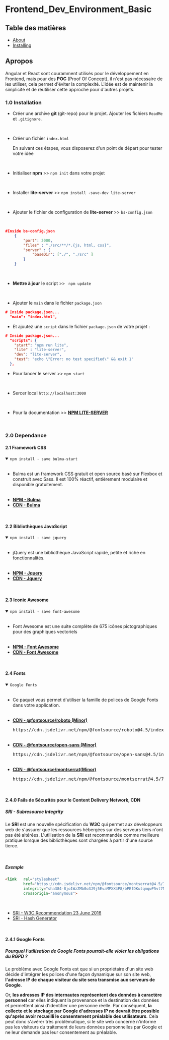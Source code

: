 # Frontend_Dev_Environment_Basic

## Table des matières

- [About](#about)
- [Installing](#getting_started)

## Apropos <a name = "about"></a>

Angular et React sont couramment utilisés pour le développement en Frontend, mais pour des **POC** (Proof Of Concept), il n'est pas nécessaire de les utiliser, cela permet d'éviter la complexité. L'idée est de maintenir la simplicité et de réutiliser cette approche pour d'autres projets.

### 1.0 Installation <a name = "getting_started"></a>

- Créer une archive **git** (git-repo) pour le projet. Ajouter les fichiers `ReadMe` et `.gitignore`.

<br>

- Créer un fichier `index.html`

    En suivant ces étapes, vous disposerez d'un point de départ pour tester votre idée

<br>

- Initialiser **npm** >> `npm init` dans votre projet

<br>

- Installer **lite-server** >> `npm install -save-dev lite-server`

<br>

- Ajouter le fichier de configuration de **lite-server** >> `bs-config.json`


<br>

```json title=bs-config.json
#Inside bs-config.json
    {
        "port": 3000,
        "files" : "./src/**/*.{js, html, css}",
        "server" : {
            "baseDir": ["./", "./src" ]
        }
    }
```

<br>

- **Mettre à jour** le script >> ` npm update`

<br>

- Ajouter le `main` dans le fichier `package.json`

```json
# Inside package.json...
  "main": "index.html",
```

- Et ajoutez une `script` dans le fichier `package.json` de votre projet :

```json
# Inside package.json...
  "scripts": {
    "start": "npm run lite",
    "lite" : "lite-server",
    "dev": "lite-server",
    "test": "echo \"Error: no test specified\" && exit 1"
  },
```

- Pour lancer le server >> `npm start`

<br>

- Sercer local `http://localhost:3000`

<br>

- Pour la documentation >> [**NPM LITE-SERVER**](https://www.npmjs.com/package/lite-server)

<br>

### 2.0  Dependance

#### 2.1 Framework CSS

<details open>
    <summary><span><code>npm install - save bulma-start</code></span></summary>
        <br>
        <ul>
            <li>
                <p>Bulma est un framework CSS gratuit et open source basé sur Flexbox et construit avec Sass. Il est 100% réactif, entièrement modulaire et disponible gratuitement.</p>
            </li>
            <br>
            <li>
                <a href="https://www.npmjs.com/package/bulma-start" ><span><strong>NPM - Bulma</strong></span></a>
            </li>
            <li>
                <a href="https://www.jsdelivr.com/package/npm/bulma-start" ><span><strong>CDN - Bulma</strong></span></a>
            </li>
        </ul>
</details>

<br>

#### 2.2 Bibliothèques JavaScript

<details open>
    <summary><span><code>npm install - save jquery</code></span></summary>
        <br>
        <ul>
            <li>
                <p>jQuery est une bibliothèque JavaScript rapide, petite et riche en fonctionnalités.</p>
            </li>
            <br>
            <li>
                <a href="https://www.npmjs.com/package/jquery" ><span><strong>NPM - Jquery</strong></span></a>
            </li>
            <li>
                <a href="https://www.jsdelivr.com/package/npm/jquery" ><span><strong>CDN - Jquery</strong></span></a>
            </li>
        </ul>
</details>

<br>

#### 2.3  Iconic Awesome

<details open>
    <summary><span><code>npm install - save font-awesome</code></span></summary>
        <br>
        <ul>
            <li>
                <p>Font Awesome est une suite complète de 675 icônes pictographiques pour des graphiques vectoriels</p>
            </li>
            <br>
            <li>
                <a href="https://www.npmjs.com/package/font-awesome" ><span><strong>NPM - Font Awesome</strong></span></a>
            </li>
            <li>
                <a href="https://www.jsdelivr.com/package/npm/font-awesome" ><span><strong>CDN - Font Awesome</strong></span></a>
            </li>
        </ul>
</details>

<br>

#### 2.4  Fonts

<details open>
    <summary><span><code>Google Fonts</code></span></summary>
        <br>
        <ul>
            <li>
                <p>Ce paquet vous permet d'utiliser la famille de polices de Google Fonts dans votre application.</p>
            </li>
            <br>
            <li>
                <a href="https://www.jsdelivr.com/package/npm/@fontsource/roboto" ><span><strong>CDN - @fontsource/roboto (Minor) </strong></span></a>
                <span><pre>https://cdn.jsdelivr.net/npm/@fontsource/roboto@4.5/index.min.css</pre></span>
            </li>
            <br>
            <li>
                <a href="https://www.jsdelivr.com/package/npm/font-awesome" ><span><strong>CDN - @fontsource/open-sans (Minor)</strong></span></a>
                <span><pre>https://cdn.jsdelivr.net/npm/@fontsource/open-sans@4.5/index.min.css</pre></span>
            </li>
            <br>
            <li>
                <a href="https://www.jsdelivr.com/package/npm/font-awesome" ><span><strong>CDN - @fontsource/montserrat(Minor)</strong></span></a>
                <span><pre>https://cdn.jsdelivr.net/npm/@fontsource/montserrat@4.5/700.min.css</pre></span>
            </li>
        </ul>
</details>

<br>

#### 2.4.0 Fails de Sécurités pour le Content Delivery Network, CDN

##### SRI - Subresource Integrity

Le **SRI** est une nouvelle spécification du **W3C** qui permet aux développeurs web de s'assurer que les ressources hébergées sur des serveurs tiers n'ont pas été altérées. L'utilisation de la **SRI** est recommandée comme meilleure pratique lorsque des bibliothèques sont chargées à partir d'une source tierce.

<br>

##### Exemple

```html
<link   rel="stylesheet"
        href="https://cdn.jsdelivr.net/npm/@fontsource/montserrat@4.5/700.min.css"
        integrity="sha384-8jo1WzZMb0o3J9j5EvaMPXX4P8/bPEfDKutqmqwP5vt7N+GDrNYs8qY2FIb/PRGk"
        crossorigin="anonymous">
```

<br>

- [SRI - W3C Recommendation 23 June 2016](https://www.w3.org/TR/sri/)
- [SRI -  Hash Generator](https://www.srihash.org)

<br>

#### 2.4.1 Google Fonts

##### Pourquoi l'utilisation de Google Fonts pourrait-elle violer les obligations du RGPD ?

Le problème avec Google Fonts est que si un propriétaire d'un site web décide d'intégrer les polices d'une façon dynamique sur son site web, **l'adresse IP de chaque visiteur du site sera transmise aux serveurs de Google**.

Or, **les adresses IP des internautes représentent des données à caractère personnel** car elles indiquent la provenance et la destination des données et permettent ainsi d'identifier une personne réelle. Par conséquent, **la collecte et le stockage par Google d'adresses IP ne devrait être possible qu'après avoir recueilli le consentement préalable des utilisateurs**. Cela peut donc s'avérer très problématique, si le site web concerné n'informe pas les visiteurs du traitement de leurs données personnelles par Google et ne leur demande pas leur consentement au préalable.
